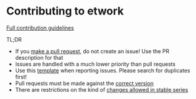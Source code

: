 Contributing to etwork
====================

[Full contribution guidelines](https://github.com/etwork/etwork/wiki/Contributing)

TL;DR

* If you [make a pull request](https://github.com/etwork/etwork/wiki/Contributing#making-pull-requests),
  do not create an issue! Use the PR description for that
* Issues are handled with a much lower priority than pull requests
* Use this [template](https://github.com/etwork/etwork/tree/14.0/.github/ISSUE_TEMPLATE.md)
  when reporting issues. Please search for duplicates first!
* Pull requests must be made against the [correct version](https://github.com/etwork/etwork/wiki/Contributing#against-which-version-should-i-submit-a-patch)
* There are restrictions on the kind of [changes allowed in stable series](https://github.com/etwork/etwork/wiki/Contributing#what-does-stable-mean)
